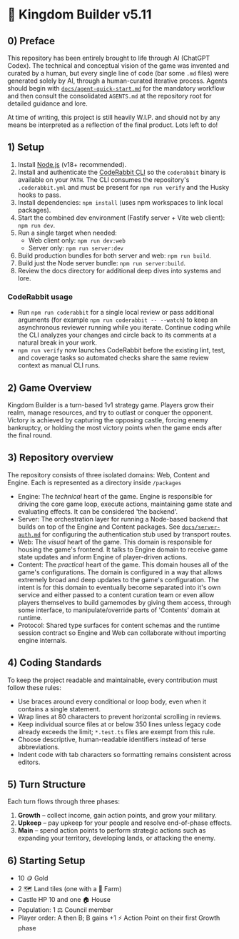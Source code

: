 # 👑 Kingdom Builder v5.11

## 0) Preface

This repository has been entirely brought to life through AI (ChatGPT Codex). The
technical and conceptual vision of the game was invented and curated by a human,
but every single line of code (bar some `.md` files) were generated solely by
AI, through a human-curated iterative process. Agents should begin with
[`docs/agent-quick-start.md`](docs/agent-quick-start.md) for the mandatory
workflow and then consult the consolidated `AGENTS.md` at the repository root
for detailed guidance and lore.

At time of writing, this project is still heavily W.I.P. and should not by any means be interpreted as a reflection of the final product. Lots left to do!

## 1) Setup

1. Install [Node.js](https://nodejs.org/) (v18+ recommended).
2. Install and authenticate the [CodeRabbit CLI](https://docs.coderabbit.ai/cli)
   so the `coderabbit` binary is available on your `PATH`. The CLI consumes the
   repository's `.coderabbit.yml` and must be present for `npm run verify` and
   the Husky hooks to pass.
3. Install dependencies: `npm install` (uses npm workspaces to link local packages).
4. Start the combined dev environment (Fastify server + Vite web client):
   `npm run dev`.
5. Run a single target when needed:
   - Web client only: `npm run dev:web`
   - Server only: `npm run server:dev`
6. Build production bundles for both server and web: `npm run build`.
7. Build just the Node server bundle: `npm run server:build`.
8. Review the docs directory for additional deep dives into systems and lore.

### CodeRabbit usage

- Run `npm run coderabbit` for a single local review or pass additional
  arguments (for example `npm run coderabbit -- --watch`) to keep an
  asynchronous reviewer running while you iterate. Continue coding while the
  CLI analyzes your changes and circle back to its comments at a natural break
  in your work.
- `npm run verify` now launches CodeRabbit before the existing lint, test, and
  coverage tasks so automated checks share the same review context as manual
  CLI runs.

## 2) Game Overview

Kingdom Builder is a turn-based 1v1 strategy game. Players grow their realm, manage resources, and try to outlast or conquer the opponent. Victory is achieved by capturing the opposing castle, forcing enemy bankruptcy, or holding the most victory points when the game ends after the final round.

## 3) Repository overview

The repository consists of three isolated domains: Web, Content and Engine. Each is represented as a directory inside `/packages`

- Engine: The _technical_ heart of the game. Engine is responsible for driving the core game loop, execute actions, maintaining game state and evaluating effects. It can be considered 'the backend'.
- Server: The orchestration layer for running a Node-based backend
  that builds on top of the Engine and Content packages. See
  [`docs/server-auth.md`](docs/server-auth.md) for configuring the
  authentication stub used by transport routes.
- Web: The _visual_ heart of the game. This domain is responsible for housing the game's frontend. It talks to Engine domain to receive game state updates and inform Engine of player-driven actions.
- Content: The _practical_ heart of the game. This domain houses all of the game's configurations. The domain is configured in a way that allows extremely broad and deep updates to the game's configuration. The intent is for this domain to eventually become separated into it's own service and either passed to a content curation team or even allow players themselves to build gamemodes by giving them access, through some interface, to manipulate/override parts of 'Contents' domain at runtime.
- Protocol: Shared type surfaces for content schemas and the runtime session
  contract so Engine and Web can collaborate without importing engine
  internals.

## 4) Coding Standards

To keep the project readable and maintainable, every contribution must follow
these rules:

- Use braces around every conditional or loop body, even when it contains a
  single statement.
- Wrap lines at 80 characters to prevent horizontal scrolling in reviews.
- Keep individual source files at or below 350 lines unless legacy code already
  exceeds the limit; `*.test.ts` files are exempt from this rule.
- Choose descriptive, human-readable identifiers instead of terse abbreviations.
- Indent code with tab characters so formatting remains consistent across
  editors.

## 5) Turn Structure

Each turn flows through three phases:

1. **Growth** – collect income, gain action points, and grow your military.
2. **Upkeep** – pay upkeep for your people and resolve end-of-phase effects.
3. **Main** – spend action points to perform strategic actions such as expanding your territory, developing lands, or attacking the enemy.

## 6) Starting Setup

- 10 🪙 Gold
- 2 🗺️ Land tiles (one with a 🌾 Farm)
- Castle HP 10 and one 🏠 House
- Population: 1 ⚖️ Council member
- Player order: A then B; B gains +1 ⚡️ Action Point on their first Growth phase
